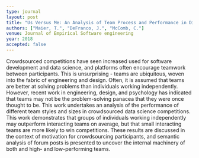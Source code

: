 ```yaml
---
type: journal
layout: post
title: "Us Versus Me: An Analysis of Team Process and Performance in Distributed Data Science Challenges"
authors: ["Maier, T.", "DeFranco, J.", "McComb, C."]
venue: Journal of Empirical Software engineering
year: 2018
accepted: false
---
```

Crowdsourced competitions have seen increased used for software development and data science, and platforms often encourage teamwork between participants. This is unsurprising - teams are ubiquitous, woven into the fabric of engineering and design. Often, it is assumed that teams are better at solving problems than individuals working independently. However, recent work in engineering, design, and psychology has indicated that teams may not be the problem-solving panacea that they were once thought to be. This work undertakes an analysis of the performance of different team styles and sizes in crowdsourced data science competitions. This work demonstrates that groups of individuals working independently may outperform interacting teams on average, but that small interacting teams are more likely to win competitions. These results are discussed in the context of motivation for crowdsourcing participants, and semantic analysis of forum posts is presented to uncover the internal machinery of both and high- and low-performing teams.
